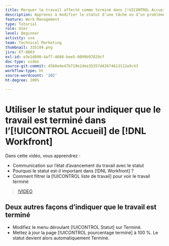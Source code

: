 ```yaml
---
title: Marquer le travail affecté comme terminé dans [!UICONTROL Accueil]
description: Apprenez à modifier le statut d’une tâche ou d’un problème assigné pour indiquer qu’il ou elle est terminé(e) à l’aide de la [!UICONTROL liste de travail]. Filtrez ensuite la liste pour afficher uniquement les tâches terminées.
feature: Work Management
type: Tutorial
role: User
level: Beginner
activity: use
team: Technical Marketing
thumbnail: 335104.png
jira: KT-8803
exl-id: e3e1d890-4af7-4688-bee5-0099b97829cf
doc-type: video
source-git-commit: 4568e4e47b719e2dee35357d42674613112a9c43
workflow-type: ht
source-wordcount: '102'
ht-degree: 100%

---
```


# Utiliser le statut pour indiquer que le travail est terminé dans l’[!UICONTROL Accueil] de [!DNL Workfront]

Dans cette vidéo, vous apprendrez :

* Communication sur l’état d’avancement du travail avec le statut
* Pourquoi le statut est-il important dans [!DNL  Workfront] ?
* Comment filtrer la [!UICONTROL liste de travail] pour voir le travail terminé

>[!VIDEO](https://video.tv.adobe.com/v/335104/?quality=12&learn=on&enablevpops)


## Deux autres façons d’indiquer que le travail est terminé

* Modifiez le menu déroulant [!UICONTROL Statut] sur Terminé.
* Mettez à jour la page [!UICONTROL pourcentage terminé] à 100 %. Le statut devient alors automatiquement Terminé.

<!--
learn more URLs
-->
